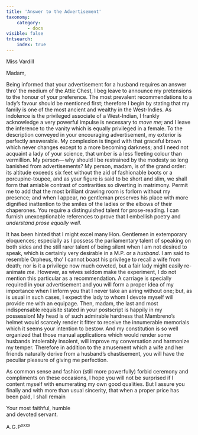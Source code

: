 ```yaml
---
title: 'Answer to the Advertisement'
taxonomy:
    category:
        - docs
visible: false
tntsearch:
    index: true
---
```


<div class="author">Miss Vardill</div>

Madam,  

Being informed that your advertisement for a husband requires an answer thro’ the medium of the Attic Chest, I beg leave to announce my pretensions to the honour of your preference. The most prevalent recommendations to a lady’s favour should be mentioned first; therefore I begin by stating that my family is one of the most ancient and wealthy in the West-Indies. As indolence is the privileged associate of a West-Indian, I frankly acknowledge a very powerful impulse is necessary to *move me*; and I leave the inference to the vanity which is equally privileged in a female. To the description conveyed in your encouraging advertisement, my exterior is perfectly answerable. My complexion is tinged with that graceful brown which never changes except to a more becoming darkness; and I need not acquaint a lady of your science, that umber is a less fleeting colour than vermillion. My person — why should I be restrained by the modesty so long banished from advertisements? My person, madam, is of the grand order: its altitude exceeds six feet without the aid of fashionable boots or a porcupine-toupee, and as your figure is said to be short and slim, we shall form that amiable contrast of contrarities so diverting in matrimony. Permit me to add that the most brilliant drawing room is forlorn without my presence; and when I appear, no gentleman preserves his place with more dignified inattention to the smiles of the ladies or the elbows of their chaperones. You require a distinguished talent for prose-reading. I can furnish unexceptionable references to prove that I embellish poetry and *understand prose equally well.*

It has been hinted that I might excel many Hon. Gentlemen in extemporary eloquences; especially as I possess the parliamentary talent of speaking on both sides and the still rarer talent of being silent when I am not desired to speak, which is certainly very desirable in a M.P. or a *husband*. I am said to resemble Orpheus, tho’ I cannot boast his privilege to recall a wife from death; nor is it a privilege now much coveted, but a fair lady might easily re-animate *me*. However, as wives seldom make the experiment, I do not mention this particular as a recommendation. A carriage is specially required in your advertisement and you will form a proper idea of my importance when I inform you that I never take an airing without one; but, as is usual in such cases, I expect the lady to whom I devote myself will provide me with an equipage. Then, madam, the last and most indispensable requisite stated in your postscript is happily in my possession! My head is of such admirable hardness that Mambreno’s helmet would scarcely render it fitter to receive the innumerable memorials which it seems your intention to bestow. And my constitution is so well organized that those manual applications which would render some husbands intolerably insolent, will improve my conversation and harmonize my temper. Therefore in addition to the amusement which a wife and her friends naturally derive from a husband’s chastisement, you will have the peculiar pleasure of giving me perfection.

As common sense and fashion (still more powerfully) forbid ceremony and compliments on these occasions, I hope you will not be surprised if I content myself with enumerating my own good qualities. But I assure you finally and with more than usual sincerity, that when a proper price has been paid, I shall remain

Your most faithful, humble  
and devoted servant.

A.&hairsp;G.&hairsp;P<sup>xxxx</sup>
